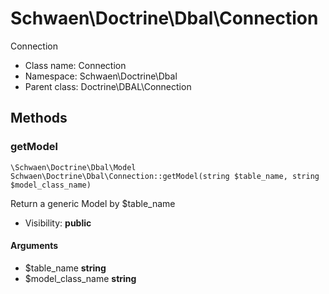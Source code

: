 Schwaen\Doctrine\Dbal\Connection
===============

Connection




* Class name: Connection
* Namespace: Schwaen\Doctrine\Dbal
* Parent class: Doctrine\DBAL\Connection







Methods
-------


### getModel

    \Schwaen\Doctrine\Dbal\Model Schwaen\Doctrine\Dbal\Connection::getModel(string $table_name, string $model_class_name)

Return a generic Model by $table_name



* Visibility: **public**


#### Arguments
* $table_name **string**
* $model_class_name **string**



